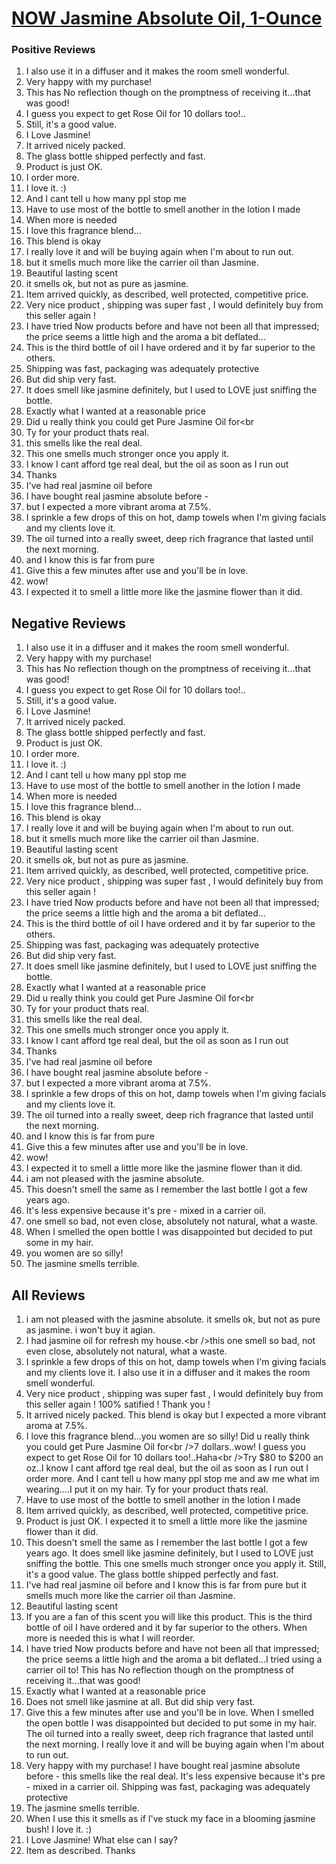# [NOW Jasmine Absolute Oil, 1-Ounce](https://products.checkmycream.com/products/NOW-Jasmine-Absolute-Oil-1-Ounce.html)

### Positive Reviews

<ol>
      <li>I also use it in a diffuser and it makes the room smell wonderful.</li>
      <li>Very happy with my purchase!</li>
      <li>This has No reflection though on the promptness of receiving it...that was good!</li>
      <li>I guess you expect to get Rose Oil for 10 dollars too!..</li>
      <li>Still, it&#x27;s a good value.</li>
      <li>I Love Jasmine!</li>
      <li>It arrived nicely packed.</li>
      <li>The glass bottle shipped perfectly and fast.</li>
      <li>Product is just OK.</li>
      <li>I order more.</li>
      <li>I love it. :)</li>
      <li>And I cant tell u how many ppl stop me</li>
      <li>Have to use most of the bottle to smell another in the lotion I made</li>
      <li>When more is needed</li>
      <li>I love this fragrance blend...</li>
      <li>This blend is okay</li>
      <li>I really love it and will be buying again when I&#x27;m about to run out.</li>
      <li>but it smells much more like the carrier oil than Jasmine.</li>
      <li>Beautiful lasting scent</li>
      <li>it smells ok, but not as pure as jasmine.  </li>
      <li>Item arrived quickly, as described, well protected, competitive price.</li>
      <li>Very nice product , shipping was super fast , I would definitely buy from this seller again !</li>
      <li>I have tried Now products before and have not been all that impressed; the price seems a little high and the aroma a bit deflated...</li>
      <li>This is the third bottle of oil I have ordered and it by far superior to the others.  </li>
      <li>Shipping was fast, packaging was adequately protective</li>
      <li>But did ship very fast.</li>
      <li>It does smell like jasmine definitely, but I used to LOVE just sniffing the bottle.</li>
      <li>Exactly what I wanted at a reasonable price</li>
      <li>Did u really think you could get Pure Jasmine Oil for&lt;br</li>
      <li>Ty for your product thats real.</li>
      <li>this smells like the real deal.</li>
      <li>This one smells much stronger once you apply it.</li>
      <li>I know I cant afford tge real deal, but the oil as soon as I run out</li>
      <li>Thanks</li>
      <li>I&#x27;ve had real jasmine oil before</li>
      <li>I have bought real jasmine absolute before -</li>
      <li>but I expected a more vibrant aroma at 7.5%.</li>
      <li>I sprinkle a few drops of this on hot, damp towels when I&#x27;m giving facials and my clients love it.</li>
      <li>The oil turned into a really sweet, deep rich fragrance that lasted until the next morning.</li>
      <li>and I know this is far from pure</li>
      <li>Give this a few minutes after use and you&#x27;ll be in love.</li>
      <li>wow!</li>
      <li>I expected it to smell a little more like the jasmine flower than it did.</li>
</ol>


<h2>Negative Reviews</h2>
<ol>
<li> I also use it in a diffuser and it makes the room smell wonderful.</li>
<li> Very happy with my purchase!</li>
<li> This has No reflection though on the promptness of receiving it...that was good!</li>
<li> I guess you expect to get Rose Oil for 10 dollars too!..</li>
<li> Still, it&#x27;s a good value.</li>
<li> I Love Jasmine!</li>
<li> It arrived nicely packed.</li>
<li> The glass bottle shipped perfectly and fast.</li>
<li> Product is just OK.</li>
<li> I order more.</li>
<li> I love it. :)</li>
<li> And I cant tell u how many ppl stop me</li>
<li> Have to use most of the bottle to smell another in the lotion I made</li>
<li> When more is needed</li>
<li> I love this fragrance blend...</li>
<li> This blend is okay</li>
<li> I really love it and will be buying again when I&#x27;m about to run out.</li>
<li> but it smells much more like the carrier oil than Jasmine.</li>
<li> Beautiful lasting scent</li>
<li> it smells ok, but not as pure as jasmine.  </li>
<li> Item arrived quickly, as described, well protected, competitive price.</li>
<li> Very nice product , shipping was super fast , I would definitely buy from this seller again !</li>
<li> I have tried Now products before and have not been all that impressed; the price seems a little high and the aroma a bit deflated...</li>
<li> This is the third bottle of oil I have ordered and it by far superior to the others.  </li>
<li> Shipping was fast, packaging was adequately protective</li>
<li> But did ship very fast.</li>
<li> It does smell like jasmine definitely, but I used to LOVE just sniffing the bottle.</li>
<li> Exactly what I wanted at a reasonable price</li>
<li> Did u really think you could get Pure Jasmine Oil for&lt;br</li>
<li> Ty for your product thats real.</li>
<li> this smells like the real deal.</li>
<li> This one smells much stronger once you apply it.</li>
<li> I know I cant afford tge real deal, but the oil as soon as I run out</li>
<li> Thanks</li>
<li> I&#x27;ve had real jasmine oil before</li>
<li> I have bought real jasmine absolute before -</li>
<li> but I expected a more vibrant aroma at 7.5%.</li>
<li> I sprinkle a few drops of this on hot, damp towels when I&#x27;m giving facials and my clients love it.</li>
<li> The oil turned into a really sweet, deep rich fragrance that lasted until the next morning.</li>
<li> and I know this is far from pure</li>
<li> Give this a few minutes after use and you&#x27;ll be in love.</li>
<li> wow!</li>
<li> I expected it to smell a little more like the jasmine flower than it did.</li>
<li> i am not pleased with the jasmine absolute.  </li>
<li> This doesn&#x27;t smell the same as I remember the last bottle I got a few years ago.</li>
<li> It&#x27;s less expensive because it&#x27;s pre - mixed in a carrier oil.</li>
<li> one smell so bad, not even close, absolutely not natural, what a waste.</li>
<li> When I smelled the open bottle I was disappointed but decided to put some in my hair.</li>
<li> you women are so silly!</li>
<li> The jasmine smells terrible.</li>
</ol>

<h2>All Reviews</h2>

<ol>
    <li> i am not pleased with the jasmine absolute.  it smells ok, but not as pure as jasmine.  i won&#x27;t buy it agian.</li>
    <li> I had jasmine oil for refresh my house.&lt;br /&gt;this one smell so bad, not even close, absolutely not natural, what a waste.</li>
    <li> I sprinkle a few drops of this on hot, damp towels when I&#x27;m giving facials and my clients love it. I also use it in a diffuser and it makes the room smell wonderful.</li>
    <li> Very nice product , shipping was super fast , I would definitely buy from this seller again ! 100% satified ! Thank you !</li>
    <li> It arrived nicely packed. This blend is okay but I expected a more vibrant aroma at 7.5%.</li>
    <li> I love this fragrance blend...you women are so silly! Did u really think you could get Pure Jasmine Oil for&lt;br /&gt;7 dollars..wow! I guess you expect to get Rose Oil for 10 dollars too!..Haha&lt;br /&gt;Try $80 to $200 an oz..I know I cant afford tge real deal, but the oil as soon as I run out I order more. And I cant tell u how many ppl stop me and aw me what im wearing....I put it on my hair. Ty for your product thats real.</li>
    <li> Have to use most of the bottle to smell another in the lotion I made</li>
    <li> Item arrived quickly, as described, well protected, competitive price.</li>
    <li> Product is just OK. I expected it to smell a little more like the jasmine flower than it did.</li>
    <li> This doesn&#x27;t smell the same as I remember the last bottle I got a few years ago. It does smell like jasmine definitely, but I used to LOVE just sniffing the bottle. This one smells much stronger once you apply it. Still, it&#x27;s a good value. The glass bottle shipped perfectly and fast.</li>
    <li> I&#x27;ve had real jasmine oil before and I know this is far from pure but it smells much more like the carrier oil than Jasmine.</li>
    <li> Beautiful lasting scent</li>
    <li> If you are a fan of this scent you will like this product.  This is the third bottle of oil I have ordered and it by far superior to the others.  When more is needed this is what I will reorder.</li>
    <li> I have tried Now products before and have not been all that impressed; the price seems a little high and the aroma a bit deflated...I tried using a carrier oil to! This has No reflection though on the promptness of receiving it...that was good!</li>
    <li> Exactly what I wanted at a reasonable price</li>
    <li> Does not smell like jasmine at all. But did ship very fast.</li>
    <li> Give this a few minutes after use and you&#x27;ll be in love. When I smelled the open bottle I was disappointed but decided to put some in my hair. The oil turned into a really sweet, deep rich fragrance that lasted until the next morning. I really love it and will be buying again when I&#x27;m about to run out.</li>
    <li> Very happy with my purchase! I have bought real jasmine absolute before - this smells like the real deal. It&#x27;s less expensive because it&#x27;s pre - mixed in a carrier oil. Shipping was fast, packaging was adequately protective</li>
    <li> The jasmine smells terrible.</li>
    <li> When I use this it smells as if I&#x27;ve stuck my face in a blooming jasmine bush!  I love it. :)</li>
    <li> I Love Jasmine! What else can I say?</li>
    <li> Item as described.  Thanks</li>
</ol>




